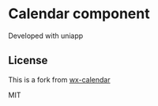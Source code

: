 # Calendar component

Developed with uniapp

## License

This is a fork from [wx-calendar](https://github.com/qi-Nian-Jin-Xi/wx-calendar)

MIT
